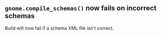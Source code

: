## `gnome.compile_schemas()` now fails on incorrect schemas

Build will now fail if a schema XML file isn't correct.
